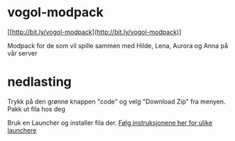 # vogol-modpack
[[http://bit.ly/vogol-modpack](http://bit.ly/vogol-modpack)]

Modpack for de som vil spille sammen med Hilde, Lena, Aurora og Anna på vår server

# nedlasting
Trykk på den grønne knappen "code" og velg "Download Zip" fra menyen.
Pakk ut fila hos deg

Bruk en Launcher og installer fila der. [Følg instruksjonene her for ulike launchere](https://docs.modrinth.com/modpacks/create)
